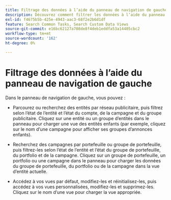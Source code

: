 ```yaml
---
title: Filtrage des données à l’aide du panneau de navigation de gauche
description: Découvrez comment filtrer les données à l’aide du panneau de navigation de gauche.
exl-id: f4675b5b-425e-4943-aac3-68f2e2b6d1df
feature: Search Common Tasks, Search Custom Data Views
source-git-commit: e16bc62127a708de8f4deb1eddfa53a14405cbc2
workflow-type: tm+mt
source-wordcount: '162'
ht-degree: 0%

---
```


# Filtrage des données à l’aide du panneau de navigation de gauche

Dans le panneau de navigation de gauche, vous pouvez :

* Parcourez ou recherchez des entités par réseau publicitaire, puis filtrez selon l’état de l’entité et l’état du compte, de la campagne et du groupe publicitaire. Cliquez sur une entité ou un groupe d’entités dans le panneau pour charger une vue des entités enfants (par exemple, cliquez sur le nom d’une campagne pour afficher ses groupes d’annonces enfants).

* Recherchez des campagnes par portefeuille ou groupe de portefeuille, puis filtrez-les selon l’état de l’entité et l’état du groupe de portefeuille, du portfolio et de la campagne. Cliquez sur un groupe de portefeuille, un portfolio ou une campagne dans le panneau pour charger les données du groupe de portefeuille, du portfolio ou de la campagne dans la vue d’entité actuelle.

* Accédez à vos vues par défaut, modifiez-les et réinitialisez-les, puis accédez à vos vues personnalisées, modifiez-les et supprimez-les. Cliquez sur le nom d’une vue pour charger la vue appropriée.
